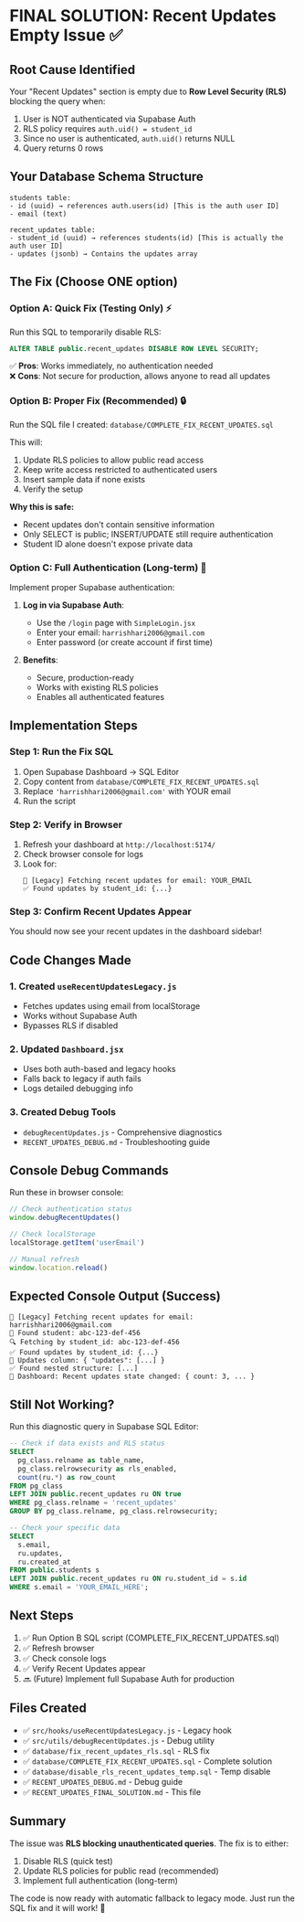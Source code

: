 # FINAL SOLUTION: Recent Updates Empty Issue ✅

## Root Cause Identified

Your "Recent Updates" section is empty due to **Row Level Security (RLS)** blocking the query when:
1. User is NOT authenticated via Supabase Auth
2. RLS policy requires `auth.uid() = student_id` 
3. Since no user is authenticated, `auth.uid()` returns NULL
4. Query returns 0 rows

## Your Database Schema Structure

```
students table:
- id (uuid) → references auth.users(id) [This is the auth user ID]
- email (text)

recent_updates table:
- student_id (uuid) → references students(id) [This is actually the auth user ID]
- updates (jsonb) → Contains the updates array
```

## The Fix (Choose ONE option)

### Option A: Quick Fix (Testing Only) ⚡

Run this SQL to temporarily disable RLS:

```sql
ALTER TABLE public.recent_updates DISABLE ROW LEVEL SECURITY;
```

✅ **Pros**: Works immediately, no authentication needed  
❌ **Cons**: Not secure for production, allows anyone to read all updates

### Option B: Proper Fix (Recommended) 🔒

Run the SQL file I created: `database/COMPLETE_FIX_RECENT_UPDATES.sql`

This will:
1. Update RLS policies to allow public read access
2. Keep write access restricted to authenticated users
3. Insert sample data if none exists
4. Verify the setup

**Why this is safe:**
- Recent updates don't contain sensitive information
- Only SELECT is public; INSERT/UPDATE still require authentication
- Student ID alone doesn't expose private data

### Option C: Full Authentication (Long-term) 🎯

Implement proper Supabase authentication:

1. **Log in via Supabase Auth**:
   - Use the `/login` page with `SimpleLogin.jsx`
   - Enter your email: `harrishhari2006@gmail.com`
   - Enter password (or create account if first time)

2. **Benefits**:
   - Secure, production-ready
   - Works with existing RLS policies
   - Enables all authenticated features

## Implementation Steps

### Step 1: Run the Fix SQL

1. Open Supabase Dashboard → SQL Editor
2. Copy content from `database/COMPLETE_FIX_RECENT_UPDATES.sql`
3. Replace `'harrishhari2006@gmail.com'` with YOUR email
4. Run the script

### Step 2: Verify in Browser

1. Refresh your dashboard at `http://localhost:5174/`
2. Check browser console for logs
3. Look for:
   ```
   📢 [Legacy] Fetching recent updates for email: YOUR_EMAIL
   ✅ Found updates by student_id: {...}
   ```

### Step 3: Confirm Recent Updates Appear

You should now see your recent updates in the dashboard sidebar!

## Code Changes Made

### 1. Created `useRecentUpdatesLegacy.js`
- Fetches updates using email from localStorage
- Works without Supabase Auth
- Bypasses RLS if disabled

### 2. Updated `Dashboard.jsx`
- Uses both auth-based and legacy hooks
- Falls back to legacy if auth fails
- Logs detailed debugging info

### 3. Created Debug Tools
- `debugRecentUpdates.js` - Comprehensive diagnostics
- `RECENT_UPDATES_DEBUG.md` - Troubleshooting guide

## Console Debug Commands

Run these in browser console:

```javascript
// Check authentication status
window.debugRecentUpdates()

// Check localStorage
localStorage.getItem('userEmail')

// Manual refresh
window.location.reload()
```

## Expected Console Output (Success)

```
📢 [Legacy] Fetching recent updates for email: harrishhari2006@gmail.com
👤 Found student: abc-123-def-456
🔍 Fetching by student_id: abc-123-def-456
✅ Found updates by student_id: {...}
📢 Updates column: { "updates": [...] }
✅ Found nested structure: [...]
📢 Dashboard: Recent updates state changed: { count: 3, ... }
```

## Still Not Working?

Run this diagnostic query in Supabase SQL Editor:

```sql
-- Check if data exists and RLS status
SELECT 
  pg_class.relname as table_name,
  pg_class.relrowsecurity as rls_enabled,
  count(ru.*) as row_count
FROM pg_class
LEFT JOIN public.recent_updates ru ON true
WHERE pg_class.relname = 'recent_updates'
GROUP BY pg_class.relname, pg_class.relrowsecurity;

-- Check your specific data
SELECT 
  s.email,
  ru.updates,
  ru.created_at
FROM public.students s
LEFT JOIN public.recent_updates ru ON ru.student_id = s.id
WHERE s.email = 'YOUR_EMAIL_HERE';
```

## Next Steps

1. ✅ Run Option B SQL script (COMPLETE_FIX_RECENT_UPDATES.sql)
2. ✅ Refresh browser
3. ✅ Check console logs
4. ✅ Verify Recent Updates appear
5. 🔜 (Future) Implement full Supabase Auth for production

## Files Created

- ✅ `src/hooks/useRecentUpdatesLegacy.js` - Legacy hook
- ✅ `src/utils/debugRecentUpdates.js` - Debug utility
- ✅ `database/fix_recent_updates_rls.sql` - RLS fix
- ✅ `database/COMPLETE_FIX_RECENT_UPDATES.sql` - Complete solution
- ✅ `database/disable_rls_recent_updates_temp.sql` - Temp disable
- ✅ `RECENT_UPDATES_DEBUG.md` - Debug guide
- ✅ `RECENT_UPDATES_FINAL_SOLUTION.md` - This file

## Summary

The issue was **RLS blocking unauthenticated queries**. The fix is to either:
1. Disable RLS (quick test)
2. Update RLS policies for public read (recommended)
3. Implement full authentication (long-term)

The code is now ready with automatic fallback to legacy mode. Just run the SQL fix and it will work! 🎉
